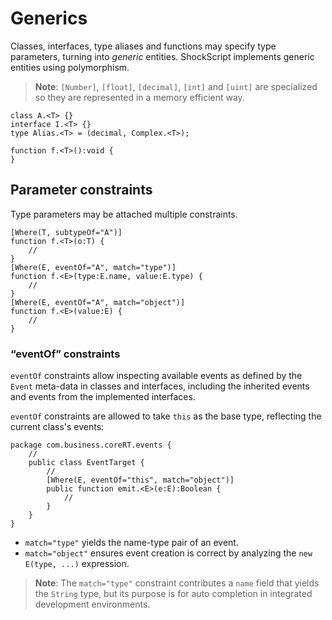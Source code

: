 # Generics

Classes, interfaces, type aliases and functions may specify type parameters, turning into *generic* entities. ShockScript implements generic entities using polymorphism.

> **Note**: `[Number]`, `[float]`, `[decimal]`, `[int]` and `[uint]` are specialized so they are represented in a memory efficient way.

```
class A.<T> {}
interface I.<T> {}
type Alias.<T> = (decimal, Complex.<T>);

function f.<T>():void {
}
```

## Parameter constraints

Type parameters may be attached multiple constraints.

```
[Where(T, subtypeOf="A")]
function f.<T>(o:T) {
    //
}
[Where(E, eventOf="A", match="type")]
function f.<E>(type:E.name, value:E.type) {
    //
}
[Where(E, eventOf="A", match="object")]
function f.<E>(value:E) {
    //
}
```

### “eventOf” constraints

`eventOf` constraints allow inspecting available events as defined by the `Event` meta-data in classes and interfaces, including the inherited events and events from the implemented interfaces.

`eventOf` constraints are allowed to take `this` as the base type, reflecting the current class's events:

```
package com.business.coreRT.events {
    //
    public class EventTarget {
        //
        [Where(E, eventOf="this", match="object")]
        public function emit.<E>(e:E):Boolean {
            //
        }
    }
}
```

- `match="type"` yields the name-type pair of an event.
- `match="object"` ensures event creation is correct by analyzing the `new E(type, ...)` expression.

> **Note**: The `match="type"` constraint contributes a `name` field that yields the `String` type, but its purpose is for auto completion in integrated development environments.